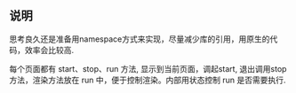 ## 说明
思考良久还是准备用namespace方式来实现，尽量减少库的引用，用原生的代码，效率会比较高.

每个页面都有 start、stop、run 方法, 显示到当前页面，调起start, 退出调用stop方法，渲染方法放在 run 中，便于控制渲染。内部用状态控制 run 是否需要执行.